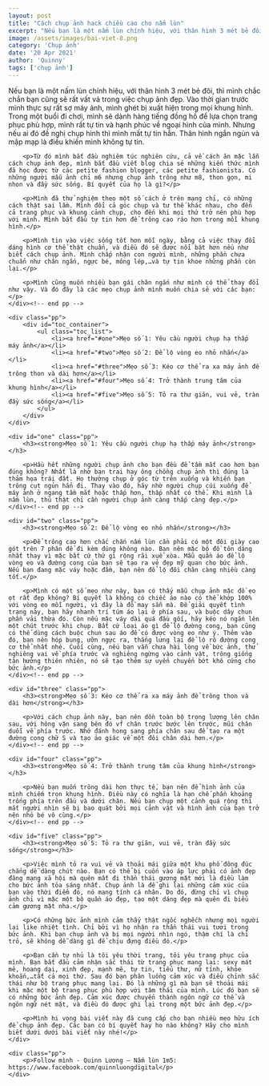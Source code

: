 ```yaml
---
layout: post
title: "Cách chụp ảnh hack chiều cao cho nấm lùn"
excerpt: "Nếu bạn là một nấm lùn chính hiệu, với thân hình 3 mét bẻ đôi, thì mình chắc chắn bạn cũng sẽ rất vất vả trong việc chụp ảnh đẹp. Vào thời gian trước mình thực sự rất sợ máy ảnh, mình ghét bị xuất hiện trong mọi khung hình."
image: /assets/images/bai-viet-8.png
category: 'Chụp ảnh'
date: '20 Apr 2021'
author: 'Quinny'
tags: ['chụp ảnh']
---
```


<div class="blog-content">
    <div class="pp">
        <p>Nếu bạn là một nấm lùn chính hiệu, với thân hình 3 mét bẻ đôi, thì mình chắc chắn bạn cũng sẽ rất vất vả trong việc chụp ảnh đẹp. Vào thời gian trước mình thực sự rất sợ máy ảnh, mình ghét bị xuất hiện trong mọi khung hình. Trong một buổi đi chơi, mình sẽ dành hàng tiếng đồng hồ để lựa chọn trang phục phù hợp, mình rất tự tin và hạnh phúc về ngoại hình của mình. Nhưng nếu ai đó đề nghị chụp hình thì mình mất tự tin hẳn. Thân hình ngắn ngủn và mập mạp là điều khiến mình không tự tin.</p>

        <p>Từ đó mình bắt đầu nghiêm túc nghiên cứu, cả về cách ăn mặc lẫn cách chụp ảnh đẹp, mình bắt đầu viết blog chia sẻ những kiến thức mình đã học được từ các petite fashion blogger, các petite fashionista. Có những người mẫu ảnh chỉ m6 nhưng chụp ảnh trông như m8, thon gọn, mi nhon và đầy sức sống. Bí quyết của họ là gì?</p>

        <p>Mình đã thử nghiệm theo một số cách ở trên mạng chỉ, có những cách thật sai lầm. Mình đổi cả góc chụp và tư thế khác nhau, cho đến cả trang phục và khung cảnh chụp, cho đến khi mọi thứ trở nên phù hợp với mình. Mình bắt đầu tự tin hơn để trông cao ráo hơn trong mỗi khung hình.</p>

        <p>Mình tin vào việc sống tốt hơn mỗi ngày, bằng cả việc thay đổi dáng hình cơ thể thật chuẩn, và điều đó sẽ được nổi bật hơn nếu như biết cách chụp ảnh. Mình chấp nhận con người mình, những phần chưa chuẩn như chân ngắn, ngực bé, mông lép,…và tự tin khoe những phần còn lại.</p>

        <p>Mình cũng muốn nhiều bạn gái chân ngắn như mình có thể thay đổi như vậy. Và đó đây là các mẹo chụp ảnh mình muốn chia sẻ với các bạn:</p>
    </div><!-- end pp -->

    <div class="pp">
        <div id="toc_container">
            <ul class="toc_list">
                <li><a href="#one">Mẹo số 1: Yêu cầu người chụp hạ thấp máy ảnh</a></li>
                <li><a href="#two">Mẹo số 2: Để lộ vòng eo nhỏ nhắn</a></li>
                <li><a href="#three">Mẹo số 3: Kéo cơ thể ra xa máy ảnh để trông thon và dài hơn</a></li>
                <li><a href="#four">Mẹo số 4: Trở thành trung tâm của khung hình</a></li>
                <li><a href="#five">Mẹo số 5: Tỏ ra thư giãn, vui vẻ, tràn đầy sức sống</a></li>
            </ul>
        </div>
    </div>

    <div id="one" class="pp">
        <h3><strong>Mẹo số 1: Yêu cầu người chụp hạ thấp máy ảnh</strong></h3>

        <p>Hầu hết những người chụp ảnh cho bạn đều để tầm mắt cao hơn bạn đúng không? Nhất là nhờ bạn trai hay ông chồng chụp ảnh thì đúng là thảm họa trái đất. Họ thường chụp ở góc từ trên xuống và khiến bạn trông cụt ngủn hẳn đi. Thay vào đó, hãy nhờ người chụp cúi xuống để máy ảnh ở ngang tầm mắt hoặc thấp hơn, thấp nhất có thể. Khi mình là nấm lùn, thú thật chỉ cần người chụp ảnh càng thấp càng đẹp.</p>
    </div><!-- end pp -->

    <div id="two" class="pp">
        <h3><strong>Mẹo số 2: Để lộ vòng eo nhỏ nhắn</strong></h3>

        <p>Để trông cao hơn chắc chắn nấm lùn cần phải có một đôi giày cao gót trên 7 phân để đi kèm đúng không nào. Bạn nên mặc bộ đồ tôn dáng nhất thay vì mặc bất cứ thứ gì rộng rãi xuề xòa. Mẫu quần áo để lộ vòng eo và đường cong của bạn sẽ tạo ra vẻ đẹp mỹ quan cho bức ảnh. Nếu bạn đang mặc váy hoặc đầm, bạn nên đổ lộ đôi chân càng nhiều càng tốt.</p>

        <p>Mình có một số mẹo như này, bạn có thấy mẫu chụp ảnh mặc đồ eo ọt rất đẹp không? Bí quyết là không có chiếc áo nào có thể khớp 100% với vòng eo mỗi người, vì đây là đồ may sẵn mà. Để giải quyết tình trạng này, bạn hãy nhanh trí túm áo lại ở phía sau, và buộc dây chun phần vải thừa đó. Còn nếu mặc váy dài quá đầu gối, hãy kéo nó ngắn lên một chút trước khi chụp. Bất cứ loại áo gì để lộ đường cong, bạn cũng có thể dùng cách buộc chun sau áo để có được vòng eo như ý. Thêm vào đó, bạn nên hóp bụng, ưỡn ngực ra, thẳng lưng lại để lộ rõ đường cong cơ thể nhất nhé. Cuối cùng, nếu bạn vẫn chưa hài lòng về bức ảnh, thử nghiêng vai về phía trước và nghiêng ngừng vào cảnh vật, trông giống tận hưởng thiên nhiên, nó sẽ tạo thêm sự uyển chuyển bớt khô cứng cho bức ảnh.</p>
    </div><!-- end pp -->

    <div id="three" class="pp">
        <h3><strong>Mẹo số 3: Kéo cơ thể ra xa máy ảnh để trông thon và dài hơn</strong></h3>

        <p>Với cách chụp ảnh này, bạn nên dồn toàn bộ trọng lượng lên chân sau, với hông vặn sang bên đó vf chân trước bước lên trước, mũi chân duỗi về phía trước. Nhớ đánh hong sang phía chân sau để tạo ra một đường cong chữ S và tạo ảo giác về một đôi chân dài hơn.</p>
    </div><!-- end pp -->

    <div id="four" class="pp">
        <h3><strong>Mẹo số 4: Trở thành trung tâm của khung hình</strong></h3>

        <p>Nếu bạn muốn trông dài hơn thực tế, bạn nên để hình ảnh của mình chiếm trọn khung hình. Điều này có nghĩa là hạn chế phần khoảng trống phía trên đầu và dưới chân. Nếu bạn chụp một cảnh quá rộng thì mắt người nhìn sẽ bị bao quát bởi mọi cảnh vật và hình ảnh của bạn trở nên nhỏ bé vô cùng.</p>
    </div><!-- end pp -->

    <div id="five" class="pp">
        <h3><strong>Mẹo số 5: Tỏ ra thư giãn, vui vẻ, tràn đầy sức sống</strong></h3>

        <p>Việc mình tỏ ra vui vẻ và thoải mái giữa một khu phố đông đúc chẳng dễ dàng chút nào. Bạn có thể bị cuốn vào áp lực phải có ảnh đẹp đăng mạng xã hội mà quên mất đi thần thái gương mặt mới là điều làm cho bức ảnh tỏa sáng nhất. Chụp ảnh là để ghi lại những cảm xúc của bạn vào thời điểm đó, nó mang tính cá nhân. Do đó, đừng chỉ vì chụp ảnh chỉ vì mặc một bộ quần áo đẹp, tạo một dáng đẹp mà quên đi biểu cảm gương mặt nha.</p>

        <p>Có những bức ảnh mình cảm thấy thật ngốc nghếch nhưng mọi người lại like nhiệt tình. Chỉ bởi vì họ nhận ra thần thái vui tươi trong bức ảnh. Khi bạn chụp ảnh và bị mọi người nhìn ngó, thậm chí là chỉ trỏ, sẽ không dễ dàng gì để chịu đựng điều đó.</p>

        <p>Bạn cần tự nhủ là tôi yêu thời trang, tôi yêu trang phục của mình. Bạn bắt đầu cảm nhận sắc thái từ trang phục mang lại: sexy mát mẻ, hoang dại, xinh đẹp, mạnh mẽ, tự tin, tiểu thư, nữ tính, khỏe khoắn,…tất cả mọi thứ. Sau đó bạn phân luồng cảm xúc và điều chỉnh sắc thái như bộ trang phục mang lại. Đó là những gì mà bạn sẽ thoải mái khi mặc một bộ trang phục phù hợp với tâm thái của mình. Lúc đó bạn sẽ có những bức ảnh đẹp. Cảm xúc được chuyển thành ngôn ngữ cơ thể và ngôn ngữ nét mặt, và điều đó được ghi lại trong một bức ảnh đẹp.</p>

        <p>Mình hi vọng bài viết này đã cung cấp cho bạn nhiều mẹo hữu ích để chụp ảnh đẹp. Các bạn có bí quyết hay ho nào không? Hãy cho mình biết dưới dưới bài viết này nhé!</p>
    </div>

    <div class="pp">
        <p>Follow mình - Quinn Lương – Nấm lùn 1m5: https://www.facebook.com/quinnluongdigital</p>
    </div>
</div><!-- end content -->